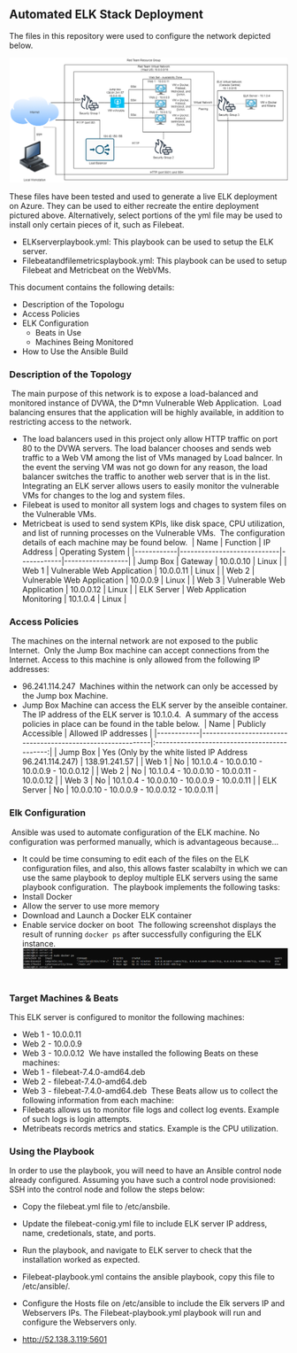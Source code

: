 ## Automated ELK Stack Deployment

The files in this repository were used to configure the network depicted below.

![Diagrams/CloudSecurityandVirtualization(ELKServerMonitoring).png](Diagrams/CloudSecurityandVirtualization(ELKServerMonitoring).png)

These files have been tested and used to generate a live ELK deployment on Azure. They can be used to either recreate the entire deployment pictured above. Alternatively, select portions of the yml file may be used to install only certain pieces of it, such as Filebeat.

  - ELKserverplaybook.yml: This playbook can be used to setup the ELK server.
  - Filebeatandfilemetricsplaybook.yml: This playbook can be used to setup Filebeat and Metricbeat on the WebVMs.

This document contains the following details:
- Description of the Topologu
- Access Policies
- ELK Configuration
  - Beats in Use
  - Machines Being Monitored
- How to Use the Ansible Build
​
​
### Description of the Topology
​
The main purpose of this network is to expose a load-balanced and monitored instance of DVWA, the D*mn Vulnerable Web Application.
​
Load balancing ensures that the application will be highly available, in addition to restricting access to the network.
- The load balancers used in this project only allow HTTP traffic on port 80 to the DVWA servers. The load balancer chooses and sends web traffic to a Web VM among the list of VMs managed by Load balncer. In the event the serving VM was not go down for any reason, the load balancer switches the traffic to another web server that is in the list.
​
Integrating an ELK server allows users to easily monitor the vulnerable VMs for changes to the log and system files.
- Filebeat is used to monitor all system logs and chages to system files on the Vulnerable VMs.
- Metricbeat is used to send system KPIs, like disk space, CPU utilization, and list of running processes on the Vulnerable VMs.
​
The configuration details of each machine may be found below.
​
| Name       | Function                   | IP Address | Operating System |
|------------|----------------------------|------------|------------------|
| Jump Box   | Gateway                    | 10.0.0.10  | Linux            |
| Web 1      | Vulnerable Web Application | 10.0.0.11  | Linux            |
| Web 2      | Vulnerable Web Application | 10.0.0.9   | Linux            |
| Web 3      | Vulnerable Web Application | 10.0.0.12  | Linux            |
| ELK Server | Web Application Monitoring | 10.1.0.4   | Linux            |
​
### Access Policies
​
The machines on the internal network are not exposed to the public Internet. 
​
Only the Jump Box machine can accept connections from the Internet. Access to this machine is only allowed from the following IP addresses:
- 96.241.114.247
​
Machines within the network can only be accessed by the Jump box Machine.
- Jump Box Machine can access the ELK server by the anseible container. The IP address of the ELK server is 10.1.0.4.
​
A summary of the access policies in place can be found in the table below.
​
| Name       | Publicly Accessible                                        |             Allowed IP addresses             |
|------------|------------------------------------------------------------|:--------------------------------------------:|
| Jump Box   | Yes (Only by the white listed IP Address 96.241.114.247)   |                 138.91.241.57                |
| Web 1      |                             No                             |  10.1.0.4 - 10.0.0.10 - 10.0.0.9 - 10.0.0.12 |
| Web 2      |                             No                             | 10.1.0.4 - 10.0.0.10 - 10.0.0.11 - 10.0.0.12 |
| Web 3      |                             No                             |  10.1.0.4 - 10.0.0.10 - 10.0.0.9 - 10.0.0.11 |
| ELK Server |                             No                             | 10.0.0.10 - 10.0.0.9 - 10.0.0.12 - 10.0.0.11 |
​
### Elk Configuration
​
Ansible was used to automate configuration of the ELK machine. No configuration was performed manually, which is advantageous because...
- It could be time consuming to edit each of the files on the ELK configuration files, and also, this allows faster scalabilty in which we can use the same playbook to deploy multiple ELK servers using the same playbook configuration. 
​
The playbook implements the following tasks:
- Install Docker
- Allow the server to use more memory
- Download and Launch a Docker ELK container
- Enable service docker on boot
​
The following screenshot displays the result of running `docker ps` after successfully configuring the ELK instance.
​
![Diagrams/dockerps.png](Diagrams/dockerps.png)
​
### Target Machines & Beats
This ELK server is configured to monitor the following machines:
- Web 1 - 10.0.0.11
- Web 2 - 10.0.0.9
- Web 3 - 10.0.0.12
​
We have installed the following Beats on these machines:
- Web 1 - filebeat-7.4.0-amd64.deb
- Web 2 - filebeat-7.4.0-amd64.deb
- Web 3 - filebeat-7.4.0-amd64.deb
​
These Beats allow us to collect the following information from each machine:
- Filebeats allows us to monitor file logs and collect log events. Example of such logs is login attempts.
- Metribeats records metrics and statics. Example is the CPU utilization. 
​
### Using the Playbook
In order to use the playbook, you will need to have an Ansible control node already configured. Assuming you have such a control node provisioned: 
​
SSH into the control node and follow the steps below:
- Copy the filebeat.yml file to /etc/ansbile.
- Update the filebeat-conig.yml file to include ELK server IP address, name, credetionals, state, and ports.
- Run the playbook, and navigate to ELK server to check that the installation worked as expected.
​

- Filebeat-playbook.yml contains the ansible playbook, copy this file to /etc/ansible/.
- Configure the Hosts file on /etc/ansible to include the Elk servers IP and Webservers IPs. The Filebeat-playbook.yml playbook will run and configure the Webservers only.
- http://52.138.3.119:5601

